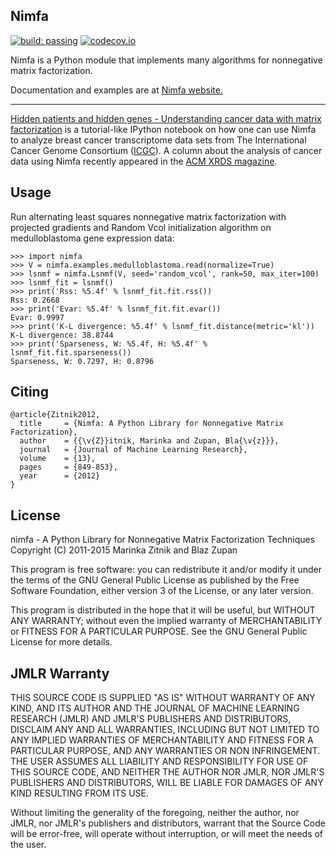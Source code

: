 Nimfa
-----

[![build: passing](https://img.shields.io/travis/marinkaz/nimfa.svg)](https://travis-ci.org/marinkaz/nimfa)
[![codecov.io](https://codecov.io/github/marinkaz/nimfa/coverage.svg?branch=master)](https://codecov.io/github/marinkaz/nimfa?branch=master)

Nimfa is a Python module that implements many algorithms for nonnegative matrix factorization.

Documentation and examples are at [Nimfa website.](http://nimfa.biolab.si)

****

[Hidden patients and hidden genes - Understanding cancer data with matrix factorization](http://nbviewer.ipython.org/github/marinkaz/nimfa-ipynb/blob/master/ICGC%20and%20Nimfa.ipynb) is
a tutorial-like IPython notebook on how one can use Nimfa to analyze breast cancer transcriptome data sets from The
International Cancer Genome Consortium ([ICGC](https://dcc.icgc.org)). A column about the analysis of cancer data using Nimfa recently
appeared in the [ACM XRDS magazine](http://dl.acm.org/citation.cfm?id=2809623.2788526&coll=portal&dl=ACM).

Usage
-----

Run alternating least squares nonnegative matrix factorization with projected gradients and Random Vcol initialization algorithm on medulloblastoma gene expression data:

    >>> import nimfa
    >>> V = nimfa.examples.medulloblastoma.read(normalize=True)
    >>> lsnmf = nimfa.Lsnmf(V, seed='random_vcol', rank=50, max_iter=100)
    >>> lsnmf_fit = lsnmf()
    >>> print('Rss: %5.4f' % lsnmf_fit.fit.rss())
    Rss: 0.2668
    >>> print('Evar: %5.4f' % lsnmf_fit.fit.evar())
    Evar: 0.9997
    >>> print('K-L divergence: %5.4f' % lsnmf_fit.distance(metric='kl'))
    K-L divergence: 38.8744
    >>> print('Sparseness, W: %5.4f, H: %5.4f' % lsnmf_fit.fit.sparseness())
    Sparseness, W: 0.7297, H: 0.8796


Citing
------

    @article{Zitnik2012,
      title     = {Nimfa: A Python Library for Nonnegative Matrix Factorization},
      author    = {{\v{Z}}itnik, Marinka and Zupan, Bla{\v{z}}},
      journal   = {Journal of Machine Learning Research},
      volume    = {13},
      pages     = {849-853},
      year      = {2012}
    }


License
-------

nimfa - A Python Library for Nonnegative Matrix Factorization Techniques
Copyright (C) 2011-2015 Marinka Zitnik and Blaz Zupan

This program is free software: you can redistribute it and/or modify
it under the terms of the GNU General Public License as published by
the Free Software Foundation, either version 3 of the License, or
any later version.

This program is distributed in the hope that it will be useful,
but WITHOUT ANY WARRANTY; without even the implied warranty of
MERCHANTABILITY or FITNESS FOR A PARTICULAR PURPOSE.  See the
GNU General Public License for more details.


JMLR Warranty
-------------

THIS SOURCE CODE IS SUPPLIED "AS IS" WITHOUT WARRANTY OF ANY KIND, AND ITS AUTHOR AND THE JOURNAL OF MACHINE LEARNING RESEARCH (JMLR) 
AND JMLR'S PUBLISHERS AND DISTRIBUTORS, DISCLAIM ANY AND ALL WARRANTIES, INCLUDING BUT NOT LIMITED TO ANY IMPLIED WARRANTIES OF 
MERCHANTABILITY AND FITNESS FOR A PARTICULAR PURPOSE, AND ANY WARRANTIES OR NON INFRINGEMENT. THE USER ASSUMES ALL LIABILITY 
AND RESPONSIBILITY FOR USE OF THIS SOURCE CODE, AND NEITHER THE AUTHOR NOR JMLR, NOR JMLR'S PUBLISHERS AND DISTRIBUTORS, WILL BE 
LIABLE FOR DAMAGES OF ANY KIND RESULTING FROM ITS USE. 

Without limiting the generality of the foregoing, neither the author, nor JMLR, nor JMLR's publishers and distributors, warrant that 
the Source Code will be error-free, will operate without interruption, or will meet the needs of the user.






